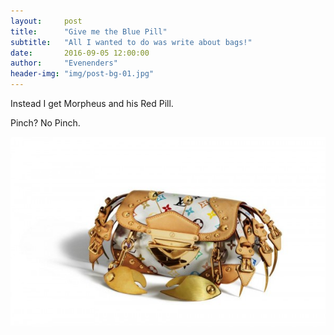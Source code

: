```yaml
---
layout:     post
title:      "Give me the Blue Pill"
subtitle:   "All I wanted to do was write about bags!"
date:       2016-09-05 12:00:00
author:     "Evenenders"
header-img: "img/post-bg-01.jpg"
---
```

Instead I get Morpheus and his Red Pill.

Pinch?
No Pinch.

![No pinch.](/img/post-crab-bag.jpg "No pinch.")
